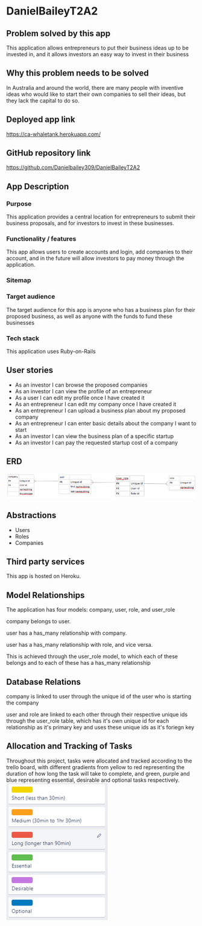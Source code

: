 # DanielBaileyT2A2

## Problem solved by this app
This application allows entrepreneurs to put their business ideas up to be invested in, and it allows investors an easy way to invest in their business

## Why this problem needs to be solved
In Australia and around the world, there are many people with inventive ideas who would like to start their own companies to sell their ideas, but they lack the capital to do so.

## Deployed app link
https://ca-whaletank.herokuapp.com/

## GitHub repository link
https://github.com/Danielbailey309/DanielBaileyT2A2

## App Description
### Purpose
This application provides a central location for entrepreneurs to submit their business proposals, and for investors to invest in these businesses.
### Functionality / features
This app allows users to create accounts and login, add companies to their account, and in the future will allow investors to pay money through the application.
### Sitemap

### Target audience
The target audience for this app is anyone who has a business plan for their proposed business, as well as anyone with the funds to fund these businesses
### Tech stack
This application uses Ruby-on-Rails

## User stories
- As an investor I can browse the proposed companies
- As an investor I can view the profile of an entrepreneur
- As a user I can edit my profile once I have created it
- As an entrepreneur I can edit my company once I have created it
- As an entrepreneur I can upload a business plan about my proposed company
- As an entrepreneur I can enter basic details about the company I want to start
- As an investor I can view the business plan of a specific startup
- As an investor I can pay the requested startup cost of a company

## ERD
![Entity Relational Diagram](./docs/erd.png)

## Abstractions
- Users
- Roles
- Companies

## Third party services
This app is hosted on Heroku.

## Model Relationships
The application has four models: company, user, role, and user_role

company belongs to user.

user has a has_many relationship with company.

user has a has_many relationship with role, and vice versa.

This is achieved through the user_role model, to which each of these belongs and to each of these has a has_many relationship

## Database Relations
company is linked to user through the unique id of the user who is starting the company

user and role are linked to each other through their respective unique ids through the user_role table, which has it's own unique id for each relationship as it's primary key and uses these unique ids as it's foriegn key

## Allocation and Tracking of Tasks
Throughout this project, tasks were allocated and tracked according to the trello board, with different gradients from yellow to red representing the duration of how long the task will take to complete, and green, purple and blue representing essential, desirable and optional tasks respectively.
![Allocation of Tasks](./docs/allocation.png)